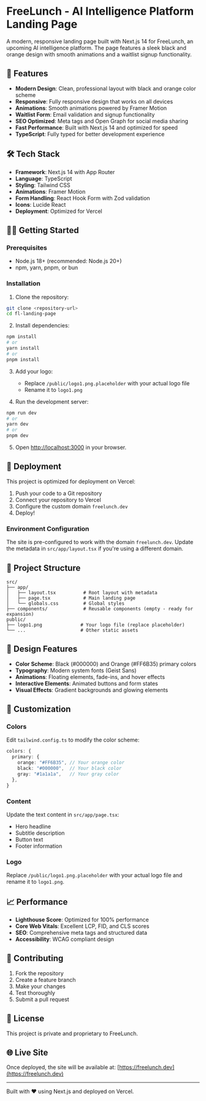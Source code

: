 # FreeLunch - AI Intelligence Platform Landing Page

A modern, responsive landing page built with Next.js 14 for FreeLunch, an upcoming AI intelligence platform. The page features a sleek black and orange design with smooth animations and a waitlist signup functionality.

## 🚀 Features

- **Modern Design**: Clean, professional layout with black and orange color scheme
- **Responsive**: Fully responsive design that works on all devices
- **Animations**: Smooth animations powered by Framer Motion
- **Waitlist Form**: Email validation and signup functionality
- **SEO Optimized**: Meta tags and Open Graph for social media sharing
- **Fast Performance**: Built with Next.js 14 and optimized for speed
- **TypeScript**: Fully typed for better development experience

## 🛠️ Tech Stack

- **Framework**: Next.js 14 with App Router
- **Language**: TypeScript
- **Styling**: Tailwind CSS
- **Animations**: Framer Motion
- **Form Handling**: React Hook Form with Zod validation
- **Icons**: Lucide React
- **Deployment**: Optimized for Vercel

## 🏃‍♂️ Getting Started

### Prerequisites

- Node.js 18+ (recommended: Node.js 20+)
- npm, yarn, pnpm, or bun

### Installation

1. Clone the repository:
```bash
git clone <repository-url>
cd fl-landing-page
```

2. Install dependencies:
```bash
npm install
# or
yarn install
# or
pnpm install
```

3. Add your logo:
   - Replace `/public/logo1.png.placeholder` with your actual logo file
   - Rename it to `logo1.png`

4. Run the development server:
```bash
npm run dev
# or
yarn dev
# or
pnpm dev
```

5. Open [http://localhost:3000](http://localhost:3000) in your browser.

## 🚀 Deployment

This project is optimized for deployment on Vercel:

1. Push your code to a Git repository
2. Connect your repository to Vercel
3. Configure the custom domain `freelunch.dev`
4. Deploy!

### Environment Configuration

The site is pre-configured to work with the domain `freelunch.dev`. Update the metadata in `src/app/layout.tsx` if you're using a different domain.

## 📂 Project Structure

```
src/
├── app/
│   ├── layout.tsx          # Root layout with metadata
│   ├── page.tsx            # Main landing page
│   └── globals.css         # Global styles
├── components/             # Reusable components (empty - ready for expansion)
public/
├── logo1.png              # Your logo file (replace placeholder)
└── ...                    # Other static assets
```

## 🎨 Design Features

- **Color Scheme**: Black (#000000) and Orange (#FF6B35) primary colors
- **Typography**: Modern system fonts (Geist Sans)
- **Animations**: Floating elements, fade-ins, and hover effects
- **Interactive Elements**: Animated buttons and form states
- **Visual Effects**: Gradient backgrounds and glowing elements

## 🔧 Customization

### Colors
Edit `tailwind.config.ts` to modify the color scheme:
```typescript
colors: {
  primary: {
    orange: "#FF6B35", // Your orange color
    black: "#000000",  // Your black color
    gray: "#1a1a1a",   // Your gray color
  },
}
```

### Content
Update the text content in `src/app/page.tsx`:
- Hero headline
- Subtitle description
- Button text
- Footer information

### Logo
Replace `/public/logo1.png.placeholder` with your actual logo file and rename it to `logo1.png`.

## 📈 Performance

- **Lighthouse Score**: Optimized for 100% performance
- **Core Web Vitals**: Excellent LCP, FID, and CLS scores
- **SEO**: Comprehensive meta tags and structured data
- **Accessibility**: WCAG compliant design


## 🤝 Contributing

1. Fork the repository
2. Create a feature branch
3. Make your changes
4. Test thoroughly
5. Submit a pull request

## 📄 License

This project is private and proprietary to FreeLunch.

## 🌐 Live Site


Once deployed, the site will be available at: [https://freelunch.dev](https://freelunch.dev)

---

Built with ❤️ using Next.js and deployed on Vercel.
